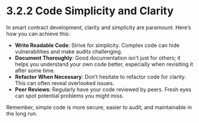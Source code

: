 # 3.2.2 Code Simplicity and Clarity

In smart contract development, clarity and simplicity are paramount. Here’s how you can achieve this:

- **Write Readable Code**: Strive for simplicity. Complex code can hide vulnerabilities and make audits challenging.
- **Document Thoroughly**: Good documentation isn't just for others; it helps you understand your own code better, especially when revisiting it after some time.
- **Refactor When Necessary**: Don’t hesitate to refactor code for clarity. This can often reveal overlooked issues.
- **Peer Reviews**: Regularly have your code reviewed by peers. Fresh eyes can spot potential problems you might miss.

Remember, simple code is more secure, easier to audit, and maintainable in the long run.